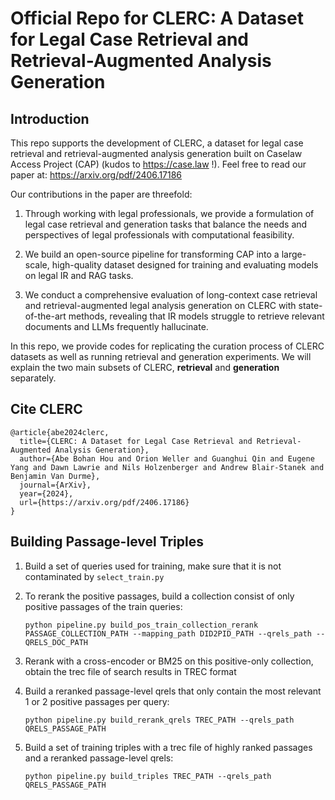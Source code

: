 # Official Repo for CLERC: A Dataset for Legal Case Retrieval and Retrieval-Augmented Analysis Generation

## Introduction
This repo supports the development of CLERC, a dataset for legal case retrieval and retrieval-augmented analysis generation built on Caselaw Access Project (CAP) (kudos to https://case.law !). Feel free to read our paper at: https://arxiv.org/pdf/2406.17186

Our contributions in the paper are threefold:
1. Through working with legal professionals, we provide a formulation of legal case retrieval and generation tasks that balance the needs and perspectives of legal professionals with computational feasibility.

2. We build an open-source pipeline for transforming CAP into a large-scale, high-quality dataset designed for training and evaluating models on legal IR and RAG tasks.

3. We conduct a comprehensive evaluation of long-context case retrieval and retrieval-augmented legal analysis generation on CLERC with state-of-the-art methods, revealing that IR models struggle to retrieve relevant documents and LLMs frequently hallucinate.

In this repo, we provide codes for replicating the curation process of CLERC datasets as well as running retrieval and generation experiments. We will explain the two main subsets of CLERC, **retrieval** and **generation** separately.


## Cite CLERC
```
@article{abe2024clerc,
  title={CLERC: A Dataset for Legal Case Retrieval and Retrieval-Augmented Analysis Generation},
  author={Abe Bohan Hou and Orion Weller and Guanghui Qin and Eugene Yang and Dawn Lawrie and Nils Holzenberger and Andrew Blair-Stanek and Benjamin Van Durme},
  journal={ArXiv},
  year={2024},
  url={https://arxiv.org/pdf/2406.17186}
}
```


## Building Passage-level Triples
1. Build a set of queries used for training, make sure that it is not contaminated by `select_train.py`
2. To rerank the positive passages, build a collection consist of only positive passages of the train queries:
   
   `python pipeline.py build_pos_train_collection_rerank PASSAGE_COLLECTION_PATH --mapping_path DID2PID_PATH --qrels_path --QRELS_DOC_PATH`
4. Rerank with a cross-encoder or BM25 on this positive-only collection, obtain the trec file of search results in TREC format
5. Build a reranked passage-level qrels that only contain the most relevant 1 or 2 positive passages per query:
   
   `python pipeline.py build_rerank_qrels TREC_PATH --qrels_path QRELS_PASSAGE_PATH`
7. Build a set of training triples with a trec file of highly ranked passages and a reranked passage-level qrels:
   
   `python pipeline.py build_triples TREC_PATH --qrels_path QRELS_PASSAGE_PATH`

